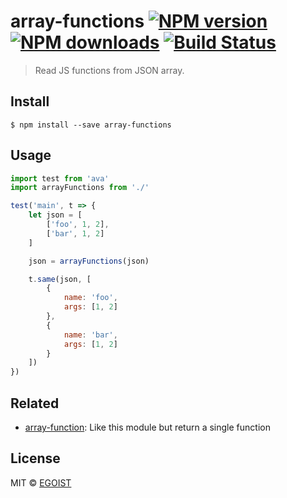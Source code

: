 # array-functions [![NPM version](https://img.shields.io/npm/v/array-functions.svg)](https://npmjs.com/package/array-functions) [![NPM downloads](https://img.shields.io/npm/dm/array-functions.svg)](https://npmjs.com/package/array-functions) [![Build Status](https://img.shields.io/circleci/project/egoist/array-functions/master.svg)](https://circleci.com/gh/egoist/array-functions)

> Read JS functions from JSON array.

## Install

```
$ npm install --save array-functions
```

## Usage

```js
import test from 'ava'
import arrayFunctions from './'

test('main', t => {
	let json = [
		['foo', 1, 2],
		['bar', 1, 2]
	]

	json = arrayFunctions(json)

	t.same(json, [
		{
			name: 'foo',
			args: [1, 2]
		},
		{
			name: 'bar',
			args: [1, 2]
		}
	])
})
```

## Related

- [array-function](https://github.com/egoist/array-function): Like this module but return a single function

## License

MIT © [EGOIST](https://github.com/egoist)
